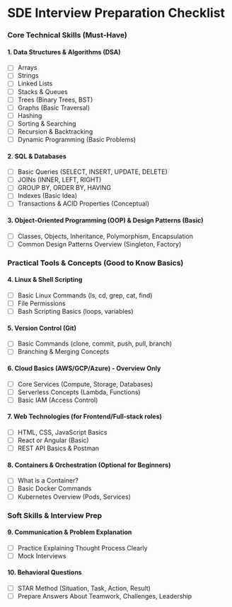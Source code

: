 # SDE Interview Preparation Checklist

### Core Technical Skills (Must-Have)

#### 1. Data Structures & Algorithms (DSA)

* [ ] Arrays
* [ ] Strings
* [ ] Linked Lists
* [ ] Stacks & Queues
* [ ] Trees (Binary Trees, BST)
* [ ] Graphs (Basic Traversal)
* [ ] Hashing
* [ ] Sorting & Searching
* [ ] Recursion & Backtracking
* [ ] Dynamic Programming (Basic Problems)

#### 2. SQL & Databases

* [ ] Basic Queries (SELECT, INSERT, UPDATE, DELETE)
* [ ] JOINs (INNER, LEFT, RIGHT)
* [ ] GROUP BY, ORDER BY, HAVING
* [ ] Indexes (Basic Idea)
* [ ] Transactions & ACID Properties (Conceptual)

#### 3. Object-Oriented Programming (OOP) & Design Patterns (Basic)

* [ ] Classes, Objects, Inheritance, Polymorphism, Encapsulation
* [ ] Common Design Patterns Overview (Singleton, Factory)

### Practical Tools & Concepts (Good to Know Basics)

#### 4. Linux & Shell Scripting

* [ ] Basic Linux Commands (ls, cd, grep, cat, find)
* [ ] File Permissions
* [ ] Bash Scripting Basics (loops, variables)

#### 5. Version Control (Git)

* [ ] Basic Commands (clone, commit, push, pull, branch)
* [ ] Branching & Merging Concepts

#### 6. Cloud Basics (AWS/GCP/Azure) - Overview Only

* [ ] Core Services (Compute, Storage, Databases)
* [ ] Serverless Concepts (Lambda, Functions)
* [ ] Basic IAM (Access Control)

#### 7. Web Technologies (for Frontend/Full-stack roles)

* [ ] HTML, CSS, JavaScript Basics
* [ ] React or Angular (Basic)
* [ ] REST API Basics & Postman

#### 8. Containers & Orchestration (Optional for Beginners)

* [ ] What is a Container?
* [ ] Basic Docker Commands
* [ ] Kubernetes Overview (Pods, Services)

### Soft Skills & Interview Prep

#### 9. Communication & Problem Explanation

* [ ] Practice Explaining Thought Process Clearly
* [ ] Mock Interviews

#### 10. Behavioral Questions

* [ ] STAR Method (Situation, Task, Action, Result)
* [ ] Prepare Answers About Teamwork, Challenges, Leadership
